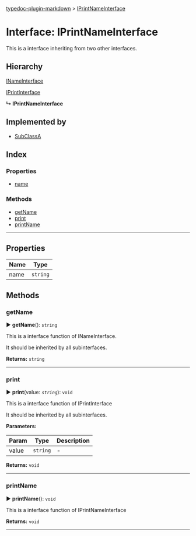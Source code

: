 [typedoc-plugin-markdown](../index.md) > [IPrintNameInterface](../interfaces/iprintnameinterface.md)



# Interface: IPrintNameInterface


This is a interface inheriting from two other interfaces.

## Hierarchy


 [INameInterface](inameinterface.md)




 [IPrintInterface](iprintinterface.md)

**↳ IPrintNameInterface**







## Implemented by

* [SubClassA](../classes/subclassa.md)

## Index

### Properties

* [name](iprintnameinterface.md#markdown-header-name)


### Methods

* [getName](iprintnameinterface.md#markdown-header-getname)
* [print](iprintnameinterface.md#markdown-header-print)
* [printName](iprintnameinterface.md#markdown-header-printname)



---
## Properties

| Name  | Type                
| ------ | ------------------- 
| name | `string`


## Methods


###  getName

► **getName**(): `string`







This is a interface function of INameInterface.

It should be inherited by all subinterfaces.





**Returns:** `string`





___



###  print

► **print**(value: *`string`*): `void`







This is a interface function of IPrintInterface

It should be inherited by all subinterfaces.



**Parameters:**

| Param  | Type                | Description  |
| ------ | ------------------- | ------------ |
| value | `string` | - |





**Returns:** `void`





___



###  printName

► **printName**(): `void`







This is a interface function of IPrintNameInterface




**Returns:** `void`





___


